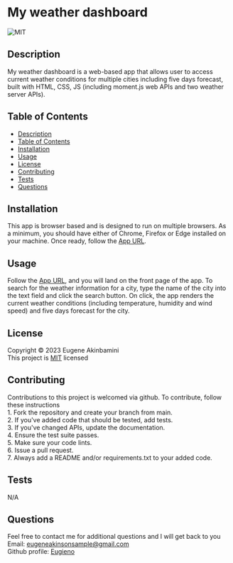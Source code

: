# My weather dashboard
  ![MIT](https://img.shields.io/github/license/Eugieno/my-readme-maker) 
  
  
  ## Description
  My weather dashboard is a web-based app that allows user to access current weather conditions for multiple cities including five days forecast, built with HTML, CSS, JS (including moment.js web APIs and two weather server APIs).
  
  ## Table of Contents
  * [Description](#description)
  * [Table of Contents](#table-of-contents)
  * [Installation](#installation)
  * [Usage](#usage)
  * [License](#license)
  * [Contributing](#contributing)
  * [Tests](#tests)
  * [Questions](#questions)
  
  
  ## Installation
  This app is browser based and is designed to run on multiple browsers. As a minimum, you should have either of Chrome, Firefox or Edge installed on your machine. Once ready, follow the [App URL](https://eugieno.github.io/my-weather-dashboard/). 
  
  ## Usage
  Follow the [App URL](https://eugieno.github.io/my-weather-dashboard/), and you will land on the front page of the app. To search for the weather information for a city, type the name of the city into the text field and click the search button. On click, the app renders the current weather conditions (including temperature, humidity and wind speed) and five days forecast for the city. 
  
  ## License
  Copyright &copy; 2023 Eugene Akinbamini       
  This project is [MIT]() licensed
  
  ## Contributing
  Contributions to this project is welcomed via github. To contribute, follow these instructions <br>1. Fork the repository and create your branch from main. <br>2. If you've added code that should be tested, add tests. <br>3. If you've changed APIs, update the documentation. <br>4. Ensure the test suite passes. <br>5. Make sure your code lints. <br>6. Issue a pull request. <br> 7. Always add a README and/or requirements.txt to your added code.
  
  ## Tests
  N/A
  
  ## Questions
  Feel free to contact me for additional questions and I will get back to you  
  Email: [eugeneakinsonsample@gmail.com](#)       
  Github profile: [Eugieno](https://github.com/Eugieno)
